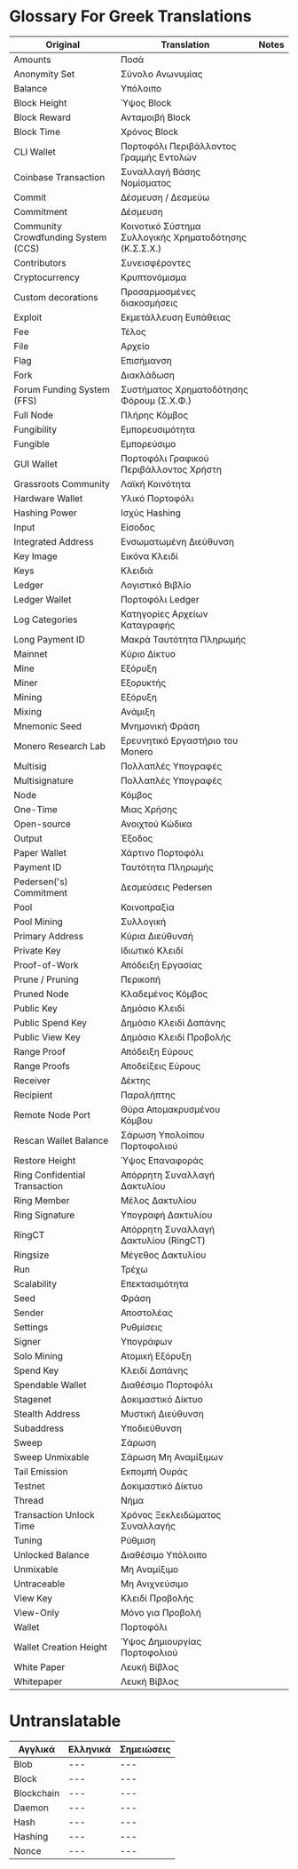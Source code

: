 # Glossary For Greek Translations

| **Original**                        | **Translation**                                        | **Notes** |
| ----------------------------------- | ------------------------------------------------------ | --------- |
| Amounts                             | Ποσά                                                   |           |
| Anonymity Set                       | Σύνολο Ανωνυμίας                                       |           |
| Balance                             | Υπόλοιπο                                               |           |
| Block Height                        | Ύψος Βlock                                             |           |
| Block Reward                        | Ανταμοιβή Block                                        |           |
| Block Time                          | Χρόνος Block                                           |           |
| CLI Wallet                          | Πορτοφόλι Περιβάλλοντος Γραμμής Εντολών                |           |
| Coinbase Transaction                | Συναλλαγή Βάσης Νομίσματος                             |           |
| Commit                              | Δέσμευση / Δεσμεύω                                     |           |
| Commitment                          | Δέσμευση                                               |           |
| Community Crowdfunding System (CCS) | Κοινοτικό Σύστημα Συλλογικής Χρηματοδότησης (Κ.Σ.Σ.Χ.) |           |
| Contributors                        | Συνεισφέροντες                                         |           |
| Cryptocurrency                      | Κρυπτονόμισμα                                          |           |
| Custom decorations                  | Προσαρμοσμένες διακοσμήσεις                            |           |
| Exploit                             | Εκμετάλλευση Ευπάθειας                                 |           |
| Fee                                 | Τέλος                                                  |           |
| File                                | Αρχείο                                                 |           |
| Flag                                | Επισήμανση                                             |           |
| Fork                                | Διακλάδωση                                             |           |
| Forum Funding System (FFS)          | Συστήματος Χρηματοδότησης Φόρουμ (Σ.Χ.Φ.)              |           |
| Full Node                           | Πλήρης Κόμβος                                          |           |
| Fungibility                         | Εμπορευσιμότητα                                        |           |
| Fungible                            | Εμπορεύσιμο                                            |           |
| GUI Wallet                          | Πορτοφόλι Γραφικού Περιβάλλοντος Χρήστη                |           |
| Grassroots Community                | Λαϊκή Κοινότητα                                        |           |
| Hardware Wallet                     | Υλικό Πορτοφόλι                                        |           |
| Hashing Power                       | Ισχύς Hashing                                          |           |
| Input                               | Είσοδος                                                |           |
| Integrated Address                  | Ενσωματωμένη Διεύθυνση                                 |           |
| Key Image                           | Εικόνα Κλειδί                                          |           |
| Keys                                | Κλειδιά                                                |           |
| Ledger                              | Λογιστικό Βιβλίο                                       |           |
| Ledger Wallet                       | Πορτοφόλι Ledger                                       |           |
| Log Categories                      | Κατηγορίες Αρχείων Καταγραφής                          |           |
| Long Payment ID                     | Μακρά Ταυτότητα Πληρωμής                               |           |
| Mainnet                             | Κύριο Δίκτυο                                           |           |
| Mine                                | Εξόρυξη                                                |           |
| Miner                               | Εξορυκτής                                              |           |
| Mining                              | Εξόρυξη                                                |           |
| Mixing                              | Ανάμιξη                                                |           |
| Mnemonic Seed                       | Μνημονική Φράση                                        |           |
| Monero Research Lab                 | Ερευνητικό Εργαστήριο του Monero                       |           |
| Multisig                            | Πολλαπλές Υπογραφές                                    |           |
| Multisignature                      | Πολλαπλές Υπογραφές                                    |           |
| Node                                | Κόμβος                                                 |           |
| One-Time                            | Μιας Χρήσης                                            |           |
| Open-source                         | Ανοιχτού Κώδικα                                        |           |
| Output                              | Έξοδος                                                 |           |
| Paper Wallet                        | Χάρτινο Πορτοφόλι                                      |           |
| Payment ID                          | Ταυτότητα Πληρωμής                                     |           |
| Pedersen('s) Commitment             | Δεσμεύσεις Pedersen                                    |           |
| Pool                                | Κοινοπραξία                                            |           |
| Pool Mining                         | Συλλογική                                              |           |
| Primary Address                     | Κύρια Διεύθυνσή                                        |           |
| Private Key                         | Ιδιωτικό Κλειδί                                        |           |
| Proof-of-Work                       | Απόδειξη Εργασίας                                      |           |
| Prune / Pruning                     | Περικοπή                                               |           |
| Pruned Νode                         | Κλαδεμένος Κόμβος                                      |           |
| Public Key                          | Δημόσιο Κλειδί                                         |           |
| Public Spend Key                    | Δημόσιο Κλειδί Δαπάνης                                 |           |
| Public View Key                     | Δημόσιο Κλειδί Προβολής                                |           |
| Range Proof                         | Απόδειξη Εύρους                                        |           |
| Range Proofs                        | Αποδείξεις Εύρους                                      |           |
| Receiver                            | Δέκτης                                                 |           |
| Recipient                           | Παραλήπτης                                             |           |
| Remote Node Port                    | Θύρα Απομακρυσμένου Κόμβου                             |           |
| Rescan Wallet Balance               | Σάρωση Υπολοίπου Πορτοφολιού                           |           |
| Restore Height                      | Ύψος Επαναφοράς                                        |           |
| Ring Confidential Transaction       | Απόρρητη Συναλλαγή Δακτυλίου                           |           |
| Ring Member                         | Μέλος Δακτυλίου                                        |           |
| Ring Signature                      | Υπογραφή Δακτυλίου                                     |           |
| RingCT                              | Απόρρητη Συναλλαγή Δακτυλίου (RingCT)                  |           |
| Ringsize                            | Μέγεθος Δακτυλίου                                      |           |
| Run                                 | Τρέχω                                                  |           |
| Scalability                         | Επεκτασιμότητα                                         |           |
| Seed                                | Φράση                                                  |           |
| Sender                              | Αποστολέας                                             |           |
| Settings                            | Ρυθμίσεις                                              |           |
| Signer                              | Υπογράφων                                              |           |
| Solo Mining                         | Ατομική Eξόρυξη                                        |           |
| Spend Key                           | Κλειδί Δαπάνης                                         |           |
| Spendable Wallet                    | Διαθέσιμο Πορτοφόλι                                    |           |
| Stagenet                            | Δοκιμαστικό Δίκτυο                                     |           |
| Stealth Address                     | Μυστική Διεύθυνση                                      |           |
| Subaddress                          | Υποδιεύθυνση                                           |           |
| Sweep                               | Σάρωση                                                 |           |
| Sweep Unmixable                     | Σάρωση Μη Αναμίξιμων                                   |           |
| Tail Emission                       | Εκπομπή Ουράς                                          |           |
| Testnet                             | Δοκιμαστικό Δίκτυο                                     |           |
| Thread                              | Νήμα                                                   |           |
| Transaction Unlock Time             | Χρόνος Ξεκλειδώματος Συναλλαγής                        |           |
| Tuning                              | Ρύθμιση                                                |           |
| Unlocked Balance                    | Διαθέσιμο Υπόλοιπο                                     |           |
| Unmixable                           | Μη Αναμίξιμο                                           |           |
| Untraceable                         | Μη Ανιχνεύσιμο                                         |           |
| View Key                            | Κλειδί Προβολής                                        |           |
| View-Only                           | Μόνο για Προβολή                                       |           |
| Wallet                              | Πορτοφόλι                                              |           |
| Wallet Creation Height              | Ύψος Δημιουργίας Πορτοφολιού                           |           |
| White Paper                         | Λευκή Βίβλος                                           |           |
| Whitepaper                          | Λευκή Βίβλος                                           |           |

# Untranslatable

| **Αγγλικά** | **Ελληνικά** | **Σημειώσεις** |
| ----------- | ------------ | -------------- |
| Blob        | ---          | ---            |
| Block       | ---          | ---            |
| Blockchain  | ---          | ---            |
| Daemon      | ---          | ---            |
| Hash        | ---          | ---            |
| Hashing     | ---          | ---            |
| Nonce       | ---          | ---            |
